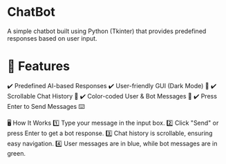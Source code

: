 # ChatBot
A simple chatbot built using Python (Tkinter) that provides predefined responses based on user input.

# 📌 Features
✔️ Predefined AI-based Responses
✔️ User-friendly GUI (Dark Mode) 🎨
✔️ Scrollable Chat History 📜
✔️ Color-coded User & Bot Messages 🎨
✔️ Press Enter to Send Messages ⌨️


🖥️ How It Works
1️⃣ Type your message in the input box.
2️⃣ Click "Send" or press Enter to get a bot response.
3️⃣ Chat history is scrollable, ensuring easy navigation.
4️⃣ User messages are in blue, while bot messages are in green.

